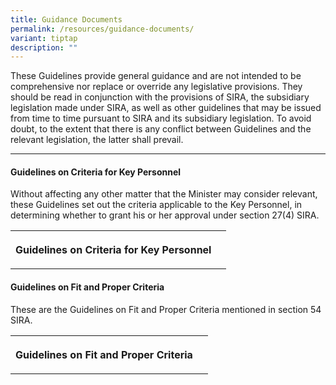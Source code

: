```yaml
---
title: Guidance Documents
permalink: /resources/guidance-documents/
variant: tiptap
description: ""
---
```

<p>These Guidelines provide general guidance and are not intended to be comprehensive
nor replace or override any legislative provisions. They should be read
in conjunction with the provisions of SIRA, the subsidiary legislation
made under SIRA, as well as other guidelines that may be issued from time
to time pursuant to SIRA and its subsidiary legislation. To avoid doubt,
to the extent that there is any conflict between Guidelines and the relevant
legislation, the latter shall prevail.</p>
<hr>
<h4><strong>Guidelines on Criteria for Key Personnel</strong></h4>
<p>Without affecting any other matter that the Minister may consider relevant,
these Guidelines set out the criteria applicable to the Key Personnel,
in determining whether to grant his or her approval under section 27(4)
SIRA.</p>
<table style="minWidth: 50px">
<colgroup>
<col>
<col>
</colgroup>
<tbody>
<tr>
<th rowspan="1" colspan="1">
<p>Guidelines on Criteria for Key Personnel</p>
</th>
<th rowspan="1" colspan="1">
<p></p>
</th>
</tr>
</tbody>
</table>
<h4><strong>Guidelines on Fit and Proper Criteria</strong></h4>
<p>These are the Guidelines on Fit and Proper Criteria mentioned in section
54 SIRA.</p>
<table style="minWidth: 50px">
<colgroup>
<col>
<col>
</colgroup>
<tbody>
<tr>
<th rowspan="1" colspan="1">
<p>Guidelines on Fit and Proper Criteria</p>
</th>
<th rowspan="1" colspan="1">
<p></p>
</th>
</tr>
</tbody>
</table>
<h4></h4>
<p></p>